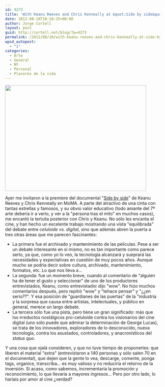 ```yaml
---
id: 4273
title: 'With Keanu Reeves and Chris Kenneally at &quot;Side by side&quot; premiere, MoMA'
date: 2012-08-10T18:10:25+00:00
author: Jorge Cortell
layout: post
guid: http://cortell.net/blog/?p=4273
permalink: /2012/08/10/with-keanu-reeves-and-chris-kenneally-at-side-by-side-premiere-moma/
wpsd_autopost:
  - "1"
categories:
  - Arte
  - General
  - NY
  - Personal
  - Placeres de la vida
---
```

<img class="aligncenter" title="on stage" src="https://lh5.googleusercontent.com/-p8aeC4mYyIQ/UCRvJmWyxQI/AAAAAAAAELY/2C2RqihFmUk/s765/20120809_214956.jpg" alt="" width="459" height="344" />

Ayer me invitaron a la premiere del documental "<a title="http://sidebysidethemovie.com" href="http://sidebysidethemovie.com" target="_blank">Side by side</a>" de Keanu Reeves y Chris Kenneally en MoMA. A parte del atractivo de una cinta con tantas estrellas y famosos, y su obvio valor educativo (todo amante del 7º arte debería ir a verlo, y ver a la "persona tras el mito" en muchos casos), me encantó la tertulia posterior con Chris y Keanu. No sólo les encanta el cine, y han hecho un excelente trabajo mostrando una vista "equilibrada" del debate entre _celuloide vs. digital_, sino que además abren la puerta a tres otras áreas que me parecen fascinantes:

  * La primera fue el archivado y mantenimiento de las películas. Pese a ser un debate interesante en sí mismo, no es tan importante como parece serlo, ya que, como yo lo veo, la tecnología alcanzará y sueprará las necesidades y expectativas en cuestión de muy pocos años. Aunque mucho se podría decir sobre cultura, archivado, mantenimiento, formatos, etc. Lo que nos lleva a...
  * La segunda: fue un momento breve, cuando al comentario de "alguien ha de tener el gusto y seleccionar" de uno de los productores entrevistados, Keanu, como entrevistador dijo "wow". No hizo muchos comentarios después, pero repitió "wow" y "tehace pensar" y "¿¿en serio??". Y esa posición de "guardianes de las puertas" de la "industria y la sorpresa que causa entre artistas, intelectuales, y público en general, merece un largo debate.
  * La tercera sólo fue una pista, pero tiene un gran significado: más que los irreductos nostálgicos pro-celuloide contra los visionarios del cine digital (uno sólo puede que admirar la determinación de George Lucas), se trata de los innovadores, exploradores de lo desconocido, nueva tecnología, contra los asustados, controladores, y anacronísticos del _status quo_.

Y una cosa que ojalá consideren, y que no tuve tiempo de proponerles: que liberen el material "extra" (entrevistaron a 140 personas y sólo salen 70 en el documental), que dejen que la gente lo vea, descarge, comente, ponga tags, organice, transcriba... es muy valioso y no reduciría el retorno de la inversión. Si acaso, como sabemos, incrementaría la promoción y reconocimiento, lo que llevaría a mayores ingresos... Pero por otro lado, lo haríais por amor al cine ¿verdad?